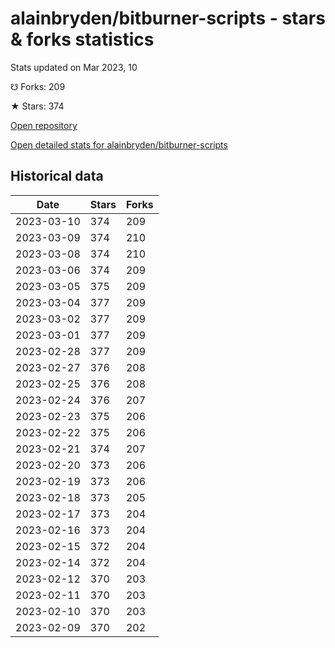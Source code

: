 # alainbryden/bitburner-scripts - stars & forks statistics

Stats updated on Mar 2023, 10

☋ Forks: 209

★ Stars: 374

[Open repository](https://github.com/alainbryden/bitburner-scripts)

[Open detailed stats for alainbryden/bitburner-scripts](https://reviewgithub.com/rep/alainbryden/bitburner-scripts)

## Historical data
| Date | Stars | Forks |
|------|-------|-------|
| 2023-03-10 | 374 | 209 | 
| 2023-03-09 | 374 | 210 | 
| 2023-03-08 | 374 | 210 | 
| 2023-03-06 | 374 | 209 | 
| 2023-03-05 | 375 | 209 | 
| 2023-03-04 | 377 | 209 | 
| 2023-03-02 | 377 | 209 | 
| 2023-03-01 | 377 | 209 | 
| 2023-02-28 | 377 | 209 | 
| 2023-02-27 | 376 | 208 | 
| 2023-02-25 | 376 | 208 | 
| 2023-02-24 | 376 | 207 | 
| 2023-02-23 | 375 | 206 | 
| 2023-02-22 | 375 | 206 | 
| 2023-02-21 | 374 | 207 | 
| 2023-02-20 | 373 | 206 | 
| 2023-02-19 | 373 | 206 | 
| 2023-02-18 | 373 | 205 | 
| 2023-02-17 | 373 | 204 | 
| 2023-02-16 | 373 | 204 | 
| 2023-02-15 | 372 | 204 | 
| 2023-02-14 | 372 | 204 | 
| 2023-02-12 | 370 | 203 | 
| 2023-02-11 | 370 | 203 | 
| 2023-02-10 | 370 | 203 | 
| 2023-02-09 | 370 | 202 | 


